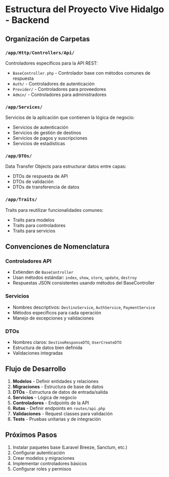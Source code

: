 # Estructura del Proyecto Vive Hidalgo - Backend

## Organización de Carpetas

### `/app/Http/Controllers/Api/`
Controladores específicos para la API REST:
- `BaseController.php` - Controlador base con métodos comunes de respuesta
- `Auth/` - Controladores de autenticación
- `Provider/` - Controladores para proveedores
- `Admin/` - Controladores para administradores

### `/app/Services/`
Servicios de la aplicación que contienen la lógica de negocio:
- Servicios de autenticación
- Servicios de gestión de destinos
- Servicios de pagos y suscripciones
- Servicios de estadísticas

### `/app/DTOs/`
Data Transfer Objects para estructurar datos entre capas:
- DTOs de respuesta de API
- DTOs de validación
- DTOs de transferencia de datos

### `/app/Traits/`
Traits para reutilizar funcionalidades comunes:
- Traits para modelos
- Traits para controladores
- Traits para servicios

## Convenciones de Nomenclatura

### Controladores API
- Extienden de `BaseController`
- Usan métodos estándar: `index`, `show`, `store`, `update`, `destroy`
- Respuestas JSON consistentes usando métodos del BaseController

### Servicios
- Nombres descriptivos: `DestinoService`, `AuthService`, `PaymentService`
- Métodos específicos para cada operación
- Manejo de excepciones y validaciones

### DTOs
- Nombres claros: `DestinoResponseDTO`, `UserCreateDTO`
- Estructura de datos bien definida
- Validaciones integradas

## Flujo de Desarrollo

1. **Modelos** - Definir entidades y relaciones
2. **Migraciones** - Estructura de base de datos
3. **DTOs** - Estructura de datos de entrada/salida
4. **Servicios** - Lógica de negocio
5. **Controladores** - Endpoints de la API
6. **Rutas** - Definir endpoints en `routes/api.php`
7. **Validaciones** - Request classes para validación
8. **Tests** - Pruebas unitarias y de integración

## Próximos Pasos

1. Instalar paquetes base (Laravel Breeze, Sanctum, etc.)
2. Configurar autenticación
3. Crear modelos y migraciones
4. Implementar controladores básicos
5. Configurar roles y permisos 
